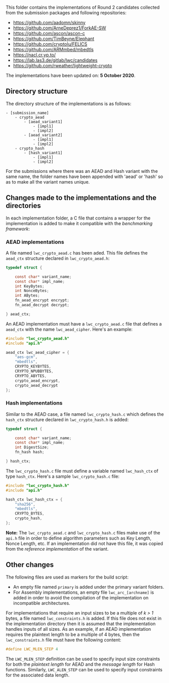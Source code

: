 This folder contains the implementations of Round 2 candidates collected from the submission packages and following repositories:

 - https://github.com/aadomn/skinny
 - https://github.com/ArneDeprez1/ForkAE-SW
 - https://github.com/ascon/ascon-c
 - https://github.com/TimBeyne/Elephant
 - https://github.com/cryptolu/FELICS
 - https://github.com/ARMmbed/mbedtls
 - https://nacl.cr.yp.to/
 - https://lab.las3.de/gitlab/lwc/candidates
 - https://github.com/rweather/lightweight-crypto
	
 

The implementations have been updated on: **5 October 2020**.

## Directory structure

The directory structure of the implementations is as follows:

```
- [submission_name]
    - crypto_aead
        - [aead_variant1]
            - [impl1]
            - [impl2]
        - [aead_variant2]
            - [impl1]
            - [impl2]
    - crypto_hash
        - [hash_variant1]
            - [impl1]
            - [impl2]
```

For the submissions where there was an AEAD and Hash variant with the same name, the folder names have been appended with 'aead' or 'hash' so as to make all the variant names unique.

## Changes made to the implementations and the directories

In each implementation folder, a C file that contains a wrapper for the implementation is added to make it compatible with the *benchmarking framework*:

### AEAD implementations

A file named `lwc_crypto_aead.c` has been aded. This file defines the `aead_ctx` structure declared in `lwc_crypto_aead.h`:

``` c
typedef struct {

	const char* variant_name;
	const char* impl_name;
	int KeyBytes;
	int NonceBytes;
	int ABytes;
	fn_aead_encrypt encrypt;
	fn_aead_decrypt decrypt;

} aead_ctx;
```

An AEAD implementation must have a `lwc_crypto_aead.c` file that defines a `aead_ctx` with the name `lwc_aead_cipher`. Here's an example:

``` c
#include "lwc_crypto_aead.h"
#include "api.h"

aead_ctx lwc_aead_cipher = {
	"aes-gcm",
	"mbedtls",
	CRYPTO_KEYBYTES,
	CRYPTO_NPUBBYTES,
	CRYPTO_ABYTES,
	crypto_aead_encrypt,
	crypto_aead_decrypt
};
```

### Hash implementations

Similar to the AEAD case, a file named `lwc_crypto_hash.c` which defines the `hash_ctx` structure declared in `lwc_crypto_hash.h` is added:

``` c
typedef struct {

	const char* variant_name;
	const char* impl_name;
	int DigestSize;
	fn_hash hash;

} hash_ctx;
```

The `lwc_crypto_hash.c` file must define a variable named `lwc_hash_ctx` of type `hash_ctx`. Here's a sample `lwc_crypto_hash.c` file:

``` c
#include "lwc_crypto_hash.h"
#include "api.h"

hash_ctx lwc_hash_ctx = {
	"sha256",
	"mbedtls",
	CRYPTO_BYTES,
	crypto_hash,
};
```

**Note:** The `lwc_crypto_aead.c` and `lwc_crypto_hash.c` files make use of the `api.h` file in order to define algorithm parameters such as Key Length, Nonce Length, etc. If an implementation did not have this file, it was copied from the *reference implementation* of the variant.


## Other changes

The following files are used as markers for the build script:

 - An empty file named `primary` is added under the primary variant folders.
 - For Assembly implementations, an empty file `lwc_arc_[archname]` is added in order to avoid the compilation of the implementation on incompatible architectures.


For implementations that require an input sizes to be a multiple of *k > 1* bytes, a file named `lwc_constraints.h` is added. If this file does not exist in the implementation directory then it is assumed that the implementation handles inputs of all sizes. As an example, if an AEAD implementation requires the plaintext length to be a multiple of 4 bytes, then the `lwc_constraints.h` file must have the following content:
 ``` c
 #define LWC_MLEN_STEP 4
 ```
The `LWC_MLEN_STEP` definition can be used to specify input size constraints for both the *plaintext length* for AEAD and the *message length* for Hash functions. Similarly, `LWC_ALEN_STEP` can be used to specify input constraints for the associated data length.

